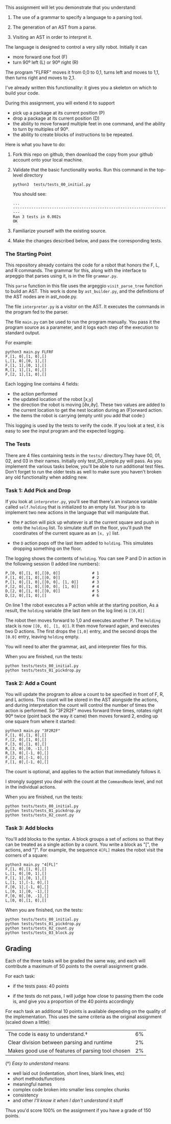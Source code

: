 This assignment will let you demonstrate that you understand:

1. The use of a grammar to specify a language to a parsing tool.

2. The generation of an AST from a parse.

3. Visiting an AST in order to interpret it.

The language is designed to control a very silly robot. Initially it can

* more forward one foot  (F)
* turn 90º left (L) or 90º right (R)

The program "FLFRF" moves it from 0,0 to 0,1, turns left and moves to 1,1, then
turns right and moves to 2,1.

I've already written this functionality: it gives you a skeleton on which to
build your code.

During this assignment, you will extend it to support

* pick up a package at its current position (P)
* drop a package at its current position (D)
* the ability to move forward multiple feet in one command, and the ability
  to turn by multiples of 90º.
* the ability to create blocks of instructions to be repeated.

Here is what you have to do:

1. Fork this repo on github, then download the copy from your github
   account onto your local machine.

2. Validate that the basic functionality works. Run this command in the
   top-level directory

       python3  tests/tests_00_initial.py

   You should see:

       ...
       ----------------------------------------------------------------------
       Ran 3 tests in 0.002s
       OK

3. Familiarize yourself with the existing source.

4. Make the changes described below, and pass the corresponding tests.


### The Starting Point

This repository already contains the code for a robot that honors the F, L, and
R commands. The grammar for this, along with the interface to arpeggio that
parses using it, is in the file `grammar.py`.

This `parse` function in this file uses the argeggio `visit_parse_tree` function
to build an AST. This work is done by `ast_builder.py`, and the definitions of
the AST nodes are in ast_node.py.

The file `interpreter.py` is a visitor on the AST. It executes the commands in
the program fed to the parser.

The file `main.py` can be used to run the program manually. You pass it the
program source as a parameter, and it logs each step of the execution to
standard output.

For example:

~~~
python3 main.py FLFRF
F,[1, 0],[1, 0],[]
L,[1, 0],[0, 1],[]
F,[1, 1],[0, 1],[]
R,[1, 1],[1, 0],[]
F,[2, 1],[1, 0],[]
~~~

Each logging line contains 4 fields:

* the action performed
* the updated location of the robot [x,y]
* the direction the robot is moving [∂x,∂y]. These two values are added to the
  current location to get the nest location during an (F)orward action.
* the items the robot is carrying (empty until you add that code:)

This logging is used by the tests to verify the code. If you look at a test, it
is easy to see the input program and the expected logging.

### The Tests

There are 4 files containing tests in the `tests/` directory.They have 00, 01,
02, and 03 in their names. Initially only test_00_simple.py will pass. As you
implement the various tasks below, you'll be able to run additional test files.
Don't forget to run the older tests as well to make sure you haven't broken any
old functionality when adding new.

### Task 1: Add Pick and Drop

If you look at `interpreter.py`, you'll see that there's an instance variable
called `self.holding` that is initialized to an empty list. Your job is to
implement two new actions in the language that will manipulate that.

* the `P` action will pick up whatever is at the current square and push in onto
  the `holding` list. To simulate stuff on the floor, you'll push the
  coordinates of the current square as an `[x, y]` list.

* the `D` action pops off the last item added to `holding`. This simulates
  dropping something on the floor.

The logging shows the contents of `holding`. You can see P and D in action in
the following session (I added line numbers):

~~~
P,[0, 0],[1, 0],[[0, 0]]              # 1
F,[1, 0],[1, 0],[[0, 0]]              # 2
P,[1, 0],[1, 0],[[0, 0], [1, 0]]      # 3
F,[2, 0],[1, 0],[[0, 0], [1, 0]]      # 4
D,[2, 0],[1, 0],[[0, 0]]              # 5
D,[2, 0],[1, 0],[]                    # 6
~~~

On line 1 the robot executes a P action while at the starting position, As a
result, the `holding` variable (the last item on the log line) is `[[0,0]]`

The robot then moves forward to 1,0 and executes another P. The `holding` stack
is now `[[0, 0], [1, 0]]`. It then move forward again, and executes two D
actions. The first drops the `[1,0]` entry, and the second drops the `[0.0]`
entry, leaving `holding` empty.

You will need to alter the grammar, ast, and interpreter files for this.

When you are finished, run the tests:

~~~~
python tests/tests_00_initial.py
python tests/tests_01_pickdrop.py
~~~~

### Task 2: Add a Count

You will update the program to allow a count to be specified in front of F, R,
and L actions. This count will be stored in the AST alongside the actions, and
during interpretation the count will control the number of times the action is
performed. So "3F2R2F" moves forward three times, rotates right 90º twice (point
back the way it came) then moves forward 2, ending up one square from where it
started:

~~~
python3 main.py "3F2R2F"
F,[1, 0],[1, 0],[]
F,[2, 0],[1, 0],[]
F,[3, 0],[1, 0],[]
R,[3, 0],[0, -1],[]
R,[3, 0],[-1, 0],[]
F,[2, 0],[-1, 0],[]
F,[1, 0],[-1, 0],[]
~~~

The count is optional, and applies to the action that immediately follows it.

I strongly suggest you deal with the count at the `CommandNode` level, and not
in the individual actions.

When you are finished, run the tests:

~~~~
python tests/tests_00_initial.py
python tests/tests_01_pickdrop.py
python tests/tests_02_count.py
~~~~


### Task 3: Add blocks

You'll add blocks to the syntax. A block groups a set of actions so that they
can be treated as a single action by a count. You write a block as "[", the
actions, and "]". For example, the sequence `4[FL]` makes the robot visit the
corners of a square:

~~~
python3 main.py "4[FL]"
F,[1, 0],[1, 0],[]
L,[1, 0],[0, 1],[]
F,[1, 1],[0, 1],[]
L,[1, 1],[-1, 0],[]
F,[0, 1],[-1, 0],[]
L,[0, 1],[0, -1],[]
F,[0, 0],[0, -1],[]
L,[0, 0],[1, 0],[]
~~~

When you are finished, run the tests:

~~~~
python tests/tests_00_initial.py
python tests/tests_01_pickdrop.py
python tests/tests_02_count.py
python tests/tests_03_block.py
~~~~



## Grading

Each of the three tasks will be graded the same way, and each will contribute a
maximum of 50 points to the overall assignment grade.

For each task:

* if the tests pass: 40 points

* if the tests do not pass, I will judge how close to passing them the code is,
  and give you a proportion of the 40 points accordingly

For each task an additional 10 points is available depending on the quality of
the implementation. This uses the same criteria as the original assignment
(scaled down a little):

| | |
|-|-|
| The code is easy to understand.†            | 6% |
| Clear division between parsing and runtime  | 2% |
| Makes good use of features of parsing tool chosen | 2% |

(†) _Easy to understand_ means:

* well laid out (indentation, short lines, blank lines, etc)
* short methods/functions
* meaningful names
* complex code broken into smaller less complex chunks
* consistency
* and other _I'll know it when I don't understand it_ stuff

Thus you'd score 100% on the assignment if you have a grade of 150 points.